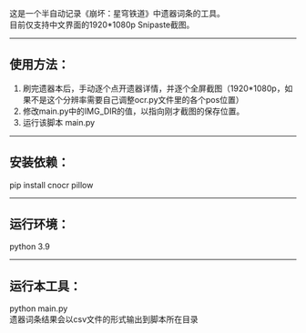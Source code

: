 这是一个半自动记录《崩坏：星穹铁道》中遗器词条的工具。  
目前仅支持中文界面的1920*1080p Snipaste截图。     

---
## 使用方法：
1. 刷完遗器本后，手动逐个点开遗器详情，并逐个全屏截图（1920*1080p，如果不是这个分辨率需要自己调整ocr.py文件里的各个pos位置）   
2. 修改main.py中的IMG_DIR的值，以指向刚才截图的保存位置。
3. 运行该脚本 main.py

---
## 安装依赖： 
pip install cnocr pillow

---
## 运行环境：
python 3.9 

---
## 运行本工具：
python main.py    
遗器词条结果会以csv文件的形式输出到脚本所在目录